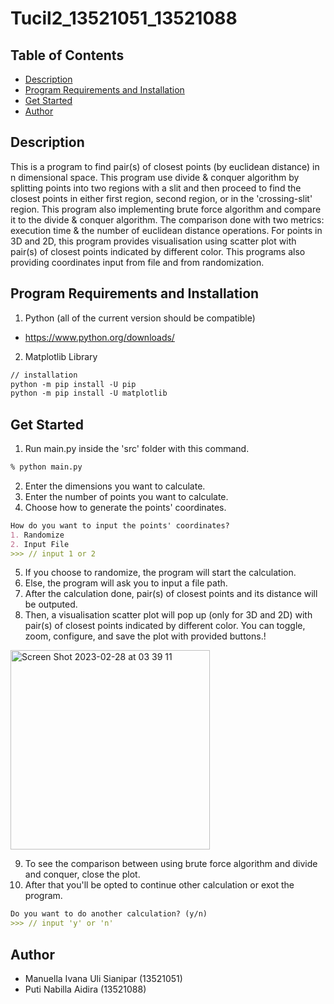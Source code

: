 # Tucil2_13521051_13521088

## Table of Contents

- [Description](#description)
- [Program Requirements and Installation](#program-requirements-and-installation)
- [Get Started](#get-started)
- [Author](#author)

## Description
This is a program to find pair(s) of closest points (by euclidean distance) in n dimensional space. This program use divide & conquer algorithm by splitting points into two regions with a slit and then proceed to find the closest points in either first region, second region, or in the 'crossing-slit' region. This program also implementing brute force algorithm and compare it to the divide & conquer algorithm. The comparison done with two metrics: execution time & the number of euclidean distance operations. For points in 3D and 2D, this program provides visualisation using scatter plot with pair(s) of closest points indicated by different color. This programs also providing coordinates input from file and from randomization.

## Program Requirements and Installation
1. Python (all of the current version should be compatible)
- https://www.python.org/downloads/
2. Matplotlib Library
```markdown
// installation 
python -m pip install -U pip
python -m pip install -U matplotlib
```

## Get Started
1. Run main.py inside the 'src' folder with this command.
  ```markdown
  % python main.py
  ```
2. Enter the dimensions you want to calculate.
3. Enter the number of points you want to calculate.
4. Choose how to generate the points' coordinates.
  ```markdown
  How do you want to input the points' coordinates?
  1. Randomize
  2. Input File
  >>> // input 1 or 2
  ```
5. If you choose to randomize, the program will start the calculation.
6. Else, the program will ask you to input a file path.
7. After the calculation done, pair(s) of closest points and its distance will be outputed. 
8. Then, a visualisation scatter plot will pop up (only for 3D and 2D) with pair(s) of closest points indicated by different color. You can toggle, zoom, configure, and save the plot with provided buttons.!
<img width="319" alt="Screen Shot 2023-02-28 at 03 39 11" src="https://user-images.githubusercontent.com/109022993/221681488-2dcf37b5-5927-467a-9c20-8ca5b6ee6cfb.png">

9. To see the comparison between using brute force algorithm and divide and conquer, close the plot.
10. After that you'll be opted to continue other calculation or exot the program.
  ```markdown
  Do you want to do another calculation? (y/n)
  >>> // input 'y' or 'n'
  ```
  
## Author
- Manuella Ivana Uli Sianipar (13521051)
- Puti Nabilla Aidira (13521088)
